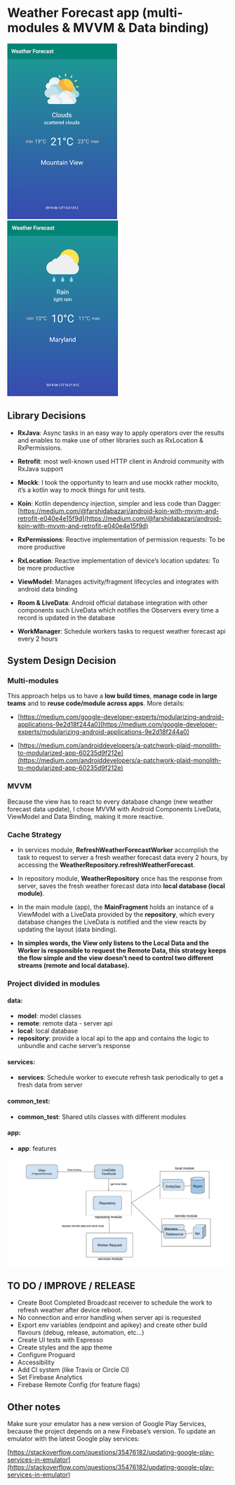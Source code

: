 # Weather Forecast app (multi-modules & MVVM & Data binding)

![Screen 1](images/screen_1.png)
![Screen 2](images/screen_2.png)
  
## Library Decisions

*   **RxJava**: Async tasks in an easy way to apply operators over the results and enables to make use of other libraries such as RxLocation & RxPermissions.
*   **Retrofit**: most well-known used HTTP client in Android community with RxJava support
*   **Mockk**: I took the opportunity to learn and use mockk rather mockito, it’s a kotlin way to mock things for unit tests.
*   **Koin**: Kotlin dependency injection, simpler and less code than Dagger:
[https://medium.com/@farshidabazari/android-koin-with-mvvm-and-retrofit-e040e4e15f9d](https://medium.com/@farshidabazari/android-koin-with-mvvm-and-retrofit-e040e4e15f9d)

*   **RxPermissions**: Reactive implementation of permission requests: To be more productive
*   **RxLocation**: Reactive implementation of device’s location updates: To be more productive
*   **ViewModel**: Manages activity/fragment lifecycles and integrates with android data binding
*   **Room & LiveData**: Android official database integration with other components such LiveData which notifies the Observers every time a record is updated in the database
*   **WorkManager**: Schedule workers tasks to request weather forecast api every 2 hours

  

## System Design Decision

### **Multi-modules**

This approach helps us to have a **low build times**, **manage code in large teams** and to **reuse code/module across apps**. More details:

* [https://medium.com/google-developer-experts/modularizing-android-applications-9e2d18f244a0](https://medium.com/google-developer-experts/modularizing-android-applications-9e2d18f244a0)

* [https://medium.com/androiddevelopers/a-patchwork-plaid-monolith-to-modularized-app-60235d9f212e](https://medium.com/androiddevelopers/a-patchwork-plaid-monolith-to-modularized-app-60235d9f212e)

  

### MVVM

Because the view has to react to every database change (new weather forecast data update), I chose MVVM with Android Components LiveData, ViewModel and Data Binding, making it more reactive.

  

### Cache Strategy

* In services module, **RefreshWeatherForecastWorker** accomplish the task to request to server a fresh weather forecast data every 2 hours, by accessing the **WeatherRepository.refreshWeatherForecast**.

* In repository module, **WeatherRepository** once has the response from server, saves the fresh weather forecast data into **local database (local module)**.

* In the main module (app), the **MainFragment** holds an instance of a ViewModel with a LiveData provided by the **repository**, which every database changes the LiveData is notified and the view reacts by updating the layout (data binding). 

* **In simples words, the View only listens to the Local Data and the Worker is responsible to request the Remote Data, this strategy keeps the flow simple and the view doesn’t need to control two different streams (remote and local database).**


### Project divided in modules

#### data:
* **model**: model classes
* **remote**: remote data - server api
* **local**: local database
* **repository**: provide a local api to the app and contains the logic to unbundle and cache server’s response

#### services:
* **services**: Schedule worker to execute refresh task periodically to get a fresh data from server


#### common_test:
* **common_test**: Shared utils classes with different modules

#### app:
* **app**: features

 
 
![Architecture](images/architecture.jpg)
  

## TO DO / IMPROVE / RELEASE

*   Create Boot Completed Broadcast receiver to schedule the work to refresh weather after device reboot.
*   No connection and error handling when server api is requested
*   Export env variables (endpoint and apikey) and create other build flavours (debug, release, automation, etc…)
*   Create UI tests with Espresso
*   Create styles and the app theme
*   Configure Proguard
*   Accessibility
*   Add CI system (like Travis or Circle CI)
*   Set Firebase Analytics
*   Firebase Remote Config (for feature flags)
  

  

## Other notes


Make sure your emulator has a new version of Google Play Services, because the project depends on a new Firebase’s version. To update an emulator with the latest Google play services:

[https://stackoverflow.com/questions/35476182/updating-google-play-services-in-emulator](https://stackoverflow.com/questions/35476182/updating-google-play-services-in-emulator)


